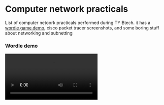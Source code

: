 # Computer network practicals

List of computer netoork practicals performed during TY Btech.
it has a [wordle game demo](https://github.com/adimail/Computer-Networks/tree/main/socket), cisco packet tracer screenshots, and some boring stuff about networking and subnetting

### Wordle demo

![Wordle demo](assets/simple-wordle-clone.mp4)
